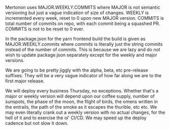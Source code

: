Mertonon uses MAJOR.WEEKLY.COMMITS where MAJOR is not semantic versioning but just a vague indication of size of changes. WEEKLY is incremented every week, reset to 0 upon new MAJOR version. COMMITS is total number of commits on repo, with each commit being a squashed PR. COMMITS is not to be reset to 0 ever.

In the package.json for the yarn frontend build the build is given as MAJOR.WEEKLY.commits where _commits_ is literally just the string commits instead of the number of commits. This is because we are lazy and do not wish to update package.json separately except for the weekly and major versions.

We are going to be pretty jiggly with the alpha, beta, etc pre-release suffixes. They will be a very vague indicator of how far along we are to the first major release.

We will deploy every business Thursday, no exceptions. Whether that's a major or weekly version will depend upon our coffee supply, number of sunspots, the phase of the moon, the flight of birds, the omens written in the entrails, the path of the smoke as it escapes the thurible, etc etc. We may even literally crank out a weekly version with no actual changes, for the hell of it and to exercise the ol' CI/CD. We may speed up the deploy cadence but not slow it down.
